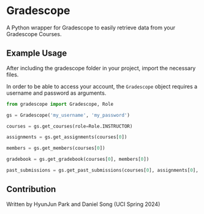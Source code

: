 # Gradescope
A Python wrapper for Gradescope to easily retrieve data from your Gradescope Courses.

## Example Usage

After including the gradescope folder in your project, import the necessary files.

In order to be able to access your account, the `Gradescope` object requires a username and password as arguments.

```py
from gradescope import Gradescope, Role

gs = Gradescope('my_username', 'my_password')

courses = gs.get_courses(role=Role.INSTRUCTOR)

assignments = gs.get_assignments(courses[0])

members = gs.get_members(courses[0])

gradebook = gs.get_gradebook(courses[0], members[0])

past_submissions = gs.get_past_submissions(courses[0], assignments[0], members[0])
```

## Contribution
Written by HyunJun Park and Daniel Song (UCI Spring 2024)
